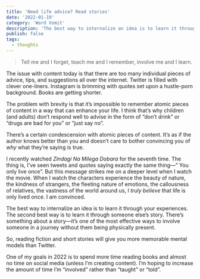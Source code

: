 ```yaml
---
title: 'Need life advice? Read stories'
date: '2022-01-19'
category: 'Word Vomit'
description: 'The best way to internalize an idea is to learn it through your experiences. The second best way is to learn it through someone else’s story.'
publish: false
tags:
  - thoughts
---
```


> Tell me and I forget, teach me and I remember, involve me and I learn.

The issue with content today is that there are too many individual pieces of advice, tips, and suggestions all over the internet. Twitter is filled with clever one-liners. Instagram is brimming with quotes set upon a hustle-porn background. Books are getting shorter.

The problem with brevity is that it’s impossible to remember atomic pieces of content in a way that can enhance your life. I think that’s why children (and adults) don’t respond well to advise in the form of “don’t drink” or “drugs are bad for you” or “just say no”.

There’s a certain condescension with atomic pieces of content. It’s as if the author knows better than you and doesn’t care to bother convincing you of _why_ what they’re saying is true.

I recently watched _Zindagi Na Milega Dobara_ for the seventh time. The thing is, I’ve seen tweets and quotes saying exactly the same thing—” You only live once”. But this message strikes me on a deeper level when I watch the movie. When I watch the characters experience the beauty of nature, the kindness of strangers, the fleeting nature of emotions, the callousness of relatives, the vastness of the world around us, I _truly believe_ that life is only lived once. I am convinced.

The best way to internalize an idea is to learn it through your experiences. The second best way is to learn it through someone else’s story. There’s something about a story—it’s one of the most effective ways to involve someone in a journey without them being physically present.

So, reading fiction and short stories will give you more memorable mental models than Twitter.

One of my goals in 2022 is to spend more time reading books and almost no time on social media (unless I’m creating content). I’m hoping to increase the amount of time I’m “involved” rather than “taught” or “told”.